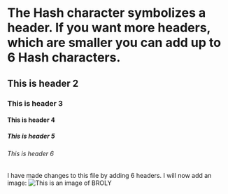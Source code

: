 # The Hash character symbolizes a header. If you want more headers, which are smaller you can add up to 6 Hash characters.
## This is header 2
### This is header 3
#### This is header 4
##### This is header 5
###### This is header 6
I have made changes to this file by adding 6 headers.
I will now add an image:
![This is an image of BROLY](https://github.com/user-attachments/assets/1e1944a9-53d5-4852-8a96-995365bec6a7)
